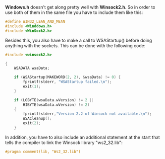 __Windows.h__ doesn't get along pretty well with __Winsock2.h__. So in order to use both of them in the same file you have to include them like this:

```cpp
#define WIN32_LEAN_AND_MEAN
#include <Winddows.h>
#include <WinSock2.h>
```

Besides this, you also have to make a call to WSAStartup() before doing anything with the sockets. This can be done with the following code:

```cpp
#include <winsock2.h>

{
    WSADATA wsaData;

    if (WSAStartup(MAKEWORD(2, 2), &wsaData) != 0) {
        fprintf(stderr, "WSAStartup failed.\n");
        exit(1);
    }

    if (LOBYTE(wsaData.wVersion) != 2 ||
        HIBYTE(wsaData.wVersion) != 2)
    {
        fprintf(stderr,"Version 2.2 of Winsock not available.\n");
        WSACleanup();
        exit(2);
    }
```

In addition, you have to also include an additional statement at the start that tells the compiler to link the Winsock library "ws2_32.lib":

```cpp
#pragma comment(lib, "Ws2_32.lib")
```

